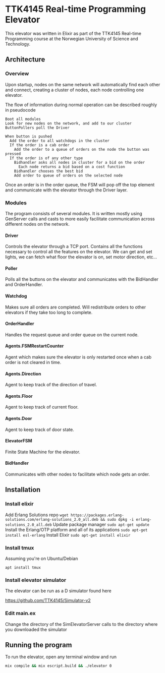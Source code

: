 # TTK4145 Real-time Programming Elevator
This elevator was written in Elixir as part of the TTK4145 Real-time Programming course at the Norwegian University of Science and Technology.

## Architecture
### Overview
Upon startup, nodes on the same network will automatically find each other and connect, creating a cluster of nodes, each node controlling one elevator.

The flow of information during normal operation can be described roughly in pseudocode 

```
Boot all modules
Look for new nodes on the network, and add to our cluster
ButtonPollers poll the Driver

When button is pushed
  Add the order to all watchdogs in the cluster
  If the order is a cab order
    Add the order to a queue of orders on the node the button was pressed
  If the order is of any other type
    Bidhandler asks all nodes in cluster for a bid on the order
      Each node returns a bid based on a cost function
    Bidhandler chooses the best bid
    Add order to queue of orders on the selected node
```
Once an order is in the order queue, the FSM will pop off the top element and communicate with the elevator through the Driver layer.


### Modules
The program consists of several modules. It is written mostly using GenServer calls and casts to more easily facilitate communication across different nodes on the network.  

#### Driver
Controls the elevator through a TCP port. Contains all the functions necessary to control all the features on the elevator. We can get and set lights, we can fetch what floor the elevator is on, set motor direction, etc... 

#### Poller
Polls all the buttons on the elevator and communicates with the BidHandler and OrderHandler.
      
#### Watchdog
Makes sure all orders are completed. Will redistribute orders to other elevators if they take too long to complete.
      
#### OrderHandler
Handles the request queue and order queue on the current node.

#### Agents.FSMRestartCounter
Agent which makes sure the elevator is only restarted once when a cab order is not cleared in time.
      
#### Agents.Direction
Agent to keep track of the direction of travel.

#### Agents.Floor
Agent to keep track of current floor.

#### Agents.Door
Agent to keep track of door state.

#### ElevatorFSM
Finite State Machine for the elevator.

#### BidHandler
Communicates with other nodes to facilitate which node gets an order.

## Installation

### Install elixir
Add Erlang Solutions repo
`wget https://packages.erlang-solutions.com/erlang-solutions_2.0_all.deb && sudo dpkg -i erlang-solutions_2.0_all.deb`
Update package manager
`sudo apt-get update`
Install the Erlang/OTP platform and all of its applications
`sudo apt-get install esl-erlang`
Install Elixir
`sudo apt-get install elixir`

### Install tmux
Assuming you're on Ubuntu/Debian

`apt install tmux`

### Install elevator simulator
The elevator can be run as a D simulator found here

https://github.com/TTK4145/Simulator-v2

### Edit main.ex
Change the directory of the SimElevatorServer calls to the directory where you downloaded the simulator

## Running the program
To run the elevator, open any terminal window and run

```bash
mix compile && mix escript.build && ./elevator 0
```

